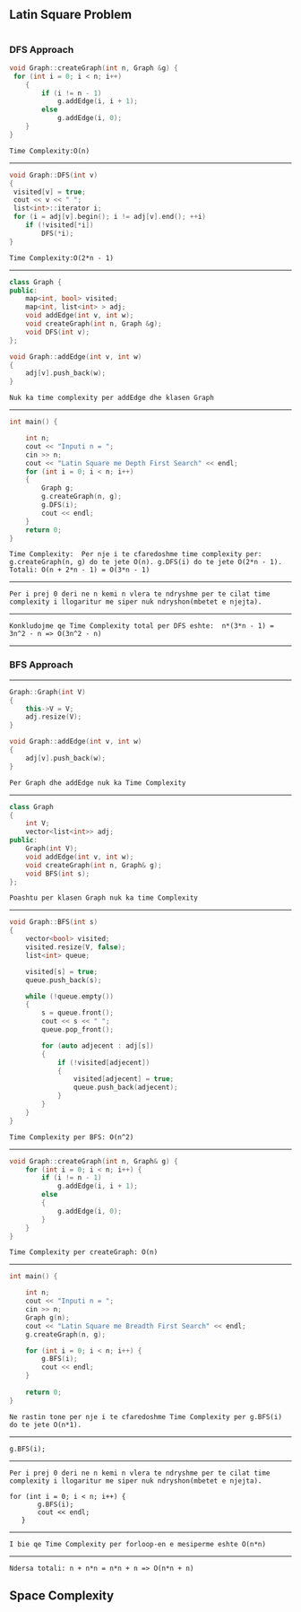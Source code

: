 ## Latin Square Problem

#

### DFS Approach


```cpp
void Graph::createGraph(int n, Graph &g) {
 for (int i = 0; i < n; i++)
    {
        if (i != n - 1)
            g.addEdge(i, i + 1);
        else
            g.addEdge(i, 0);
    }
}
```
`Time Complexity:O(n)`

---
```cpp
void Graph::DFS(int v)
{
 visited[v] = true;
 cout << v << " ";
 list<int>::iterator i;
 for (i = adj[v].begin(); i != adj[v].end(); ++i)
    if (!visited[*i])
        DFS(*i);
}
```

`Time Complexity:O(2*n - 1)`

---

```cpp
class Graph {
public:
    map<int, bool> visited;
    map<int, list<int> > adj;
    void addEdge(int v, int w);
    void createGraph(int n, Graph &g);
    void DFS(int v);
};

void Graph::addEdge(int v, int w)
{
    adj[v].push_back(w);
}
```
`Nuk ka time complexity per addEdge dhe klasen Graph`

---

```cpp
int main() {

    int n;
    cout << "Inputi n = ";
    cin >> n;
    cout << "Latin Square me Depth First Search" << endl;
    for (int i = 0; i < n; i++)
    {
        Graph g;
        g.createGraph(n, g);
        g.DFS(i);
        cout << endl;
    }
    return 0;
}
```
`Time Complexity: 
 Per nje i te cfaredoshme time complexity per: 
 g.createGraph(n, g) do te jete O(n).
 g.DFS(i) do te jete O(2*n - 1). 
 Totali: O(n + 2*n - 1) = O(3*n - 1)
`

---
`Per i prej 0 deri ne n kemi n vlera te ndryshme per te cilat time complexity i llogaritur me siper nuk ndryshon(mbetet e njejta).`

---
`Konkludojme qe Time Complexity total per DFS eshte: 
 n*(3*n - 1) = 3n^2 - n => O(3n^2 - n)`

---
### BFS Approach

---
```cpp
Graph::Graph(int V)
{
    this->V = V;
    adj.resize(V);
}

void Graph::addEdge(int v, int w)
{
    adj[v].push_back(w);
}
```

`Per Graph dhe addEdge nuk ka Time Complexity`

---
```cpp
class Graph
{
    int V;
    vector<list<int>> adj;
public:
    Graph(int V);
    void addEdge(int v, int w);
    void createGraph(int n, Graph& g);
    void BFS(int s);
};
```
`Poashtu per klasen Graph nuk ka time Complexity`

---
```cpp
void Graph::BFS(int s)
{
    vector<bool> visited;
    visited.resize(V, false);
    list<int> queue;

    visited[s] = true;
    queue.push_back(s);

    while (!queue.empty())
    {
        s = queue.front();
        cout << s << " ";
        queue.pop_front();

        for (auto adjecent : adj[s])
        {
            if (!visited[adjecent])
            {
                visited[adjecent] = true;
                queue.push_back(adjecent);
            }
        }
    }
}
```
`Time Complexity per BFS: O(n^2)`

---
```cpp
void Graph::createGraph(int n, Graph& g) {
    for (int i = 0; i < n; i++) {
        if (i != n - 1)
            g.addEdge(i, i + 1);
        else
        {
            g.addEdge(i, 0);
        }
    }
}
```
`Time Complexity per createGraph: O(n)`

---
```cpp
int main() {

    int n;
    cout << "Inputi n = ";
    cin >> n;
    Graph g(n);
    cout << "Latin Square me Breadth First Search" << endl;
    g.createGraph(n, g);

    for (int i = 0; i < n; i++) {
        g.BFS(i);
        cout << endl;
    }
    
    return 0;
}
```
`Ne rastin tone per nje i te cfaredoshme Time Complexity per g.BFS(i) do te jete O(n*1). `

 ---

```
g.BFS(i);
```
 ---
`Per i prej 0 deri ne n kemi n vlera te ndryshme per te cilat time complexity i llogaritur me siper nuk ndryshon(mbetet e njejta).`
 
 ```
 for (int i = 0; i < n; i++) {
        g.BFS(i);
        cout << endl;
    }
 ```
---
`I bie qe Time Complexity per forloop-en e mesiperme eshte O(n*n) `

 ---
 `Ndersa totali: n + n*n = n*n + n => O(n*n + n)`

 ## Space Complexity